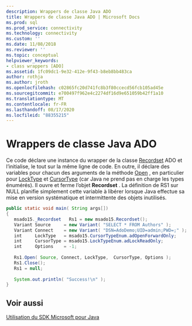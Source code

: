 ```yaml
---
description: Wrappers de classe Java ADO
title: Wrappers de classe Java ADO | Microsoft Docs
ms.prod: sql
ms.prod_service: connectivity
ms.technology: connectivity
ms.custom: ''
ms.date: 11/08/2018
ms.reviewer: ''
ms.topic: conceptual
helpviewer_keywords:
- class wrappers [ADO]
ms.assetid: 1fc09dc1-9e32-412e-9f43-b8eb8bb483ca
author: rothja
ms.author: jroth
ms.openlocfilehash: c02865fc20d741fc8b3f80ccecd56fcb105ad45e
ms.sourcegitcommit: e700497f962e4c2274df16d9e651059b42ff1a10
ms.translationtype: MT
ms.contentlocale: fr-FR
ms.lasthandoff: 08/17/2020
ms.locfileid: "88355215"
---
```

# <a name="ado-java-class-wrappers"></a>Wrappers de classe Java ADO
Ce code déclare une instance du wrapper de la classe [Recordset](../../../ado/reference/ado-api/recordset-object-ado.md) ADO et l’initialise, le tout sur la même ligne de code. En outre, il déclare des variables pour chacun des arguments de la méthode [Open](../../../ado/reference/ado-api/open-method-ado-recordset.md) , en particulier pour [LockType](../../../ado/reference/ado-api/locktype-property-ado.md) et [CursorType](../../../ado/reference/ado-api/cursortype-property-ado.md) (car Java ne prend pas en charge les types énumérés). Il ouvre et ferme l’objet **Recordset** . La définition de RS1 sur NULL planifie simplement cette variable à libérer lorsque Java effectue sa mise en version systématique et intermittente des objets inutilisés.  
  
```java
public static void main( String args[])  
{  
   msado15._Recordset   Rs1 = new msado15.Recordset();  
   Variant Source     = new Variant( "SELECT * FROM Authors" );  
   Variant Connect    = new Variant( "DSN=AdoDemo;UID=admin;PWD=;" );  
   int     LockType   = msado15.CursorTypeEnum.adOpenForwardOnly;  
   int     CursorType = msado15.LockTypeEnum.adLockReadOnly;  
   int     Options    = -1;  
  
   Rs1.Open( Source, Connect, LockType,  CursorType, Options );  
   Rs1.Close();  
   Rs1 = null;  
  
   System.out.println( "Success!\n" );  
}  
```  
  
## <a name="see-also"></a>Voir aussi  
 [Utilisation du SDK Microsoft pour Java](../../../ado/guide/appendixes/using-the-microsoft-sdk-for-java.md)
